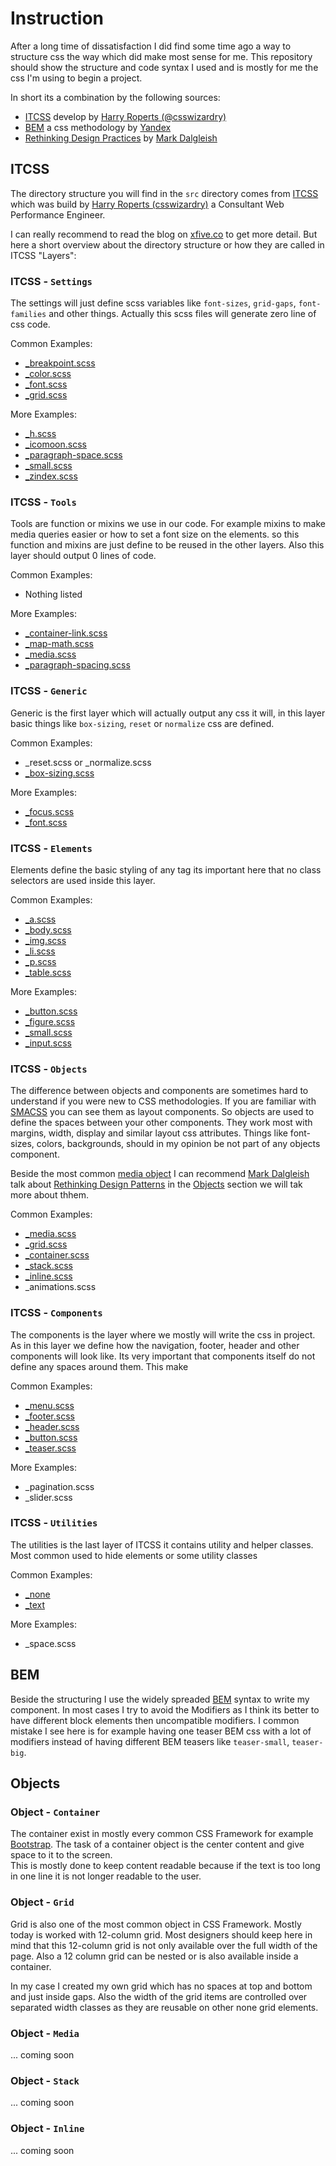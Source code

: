 # Instruction

After a long time of dissatisfaction I did find some time ago a way
to structure css the way which did make most sense for me. This 
repository should show the structure and code syntax I used and is
mostly for me the css I'm using to begin a project.

In short its a combination by the following sources:

 - [ITCSS](#itcss) develop by [Harry Roperts (@csswizardry)](https://csswizardry.com/)
 - [BEM](#bem) a css methodology by [Yandex](https://yandex.com/)
 - [Rethinking Design Practices](#objects) by [Mark Dalgleish](https://twitter.com/markdalgleish)

## ITCSS

The directory structure you will find in the `src` directory comes
from [ITCSS](https://www.xfive.co/blog/itcss-scalable-maintainable-css-architecture/)
which was build by [Harry Roperts (csswizardry)](https://csswizardry.com/)
a Consultant Web Performance Engineer.

I can really recommend to read the blog on [xfive.co](https://www.xfive.co/blog/itcss-scalable-maintainable-css-architecture)
to get more detail. But here a short overview about the directory
structure or how they are called in ITCSS "Layers":

### ITCSS - `Settings`

The settings will just define scss variables like `font-sizes`,
`grid-gaps`, `font-families` and other things. Actually this
scss files will generate zero line of css code.

Common Examples:

 - [_breakpoint.scss](src/1-settings/_breakpoint.scss)
 - [_color.scss](src/1-settings/_color.scss)
 - [_font.scss](src/1-settings/_font.scss)
 - [_grid.scss](src/1-settings/_grid.scss)

More Examples:

 - [_h.scss](src/1-settings/_h.scss)
 - [_icomoon.scss](src/1-settings/_icomoon.scss)
 - [_paragraph-space.scss](src/1-settings/_paragraph-space.scss)
 - [_small.scss](src/1-settings/_small.scss)
 - [_zindex.scss](src/1-settings/_zindex.scss)

### ITCSS - `Tools`

Tools are function or mixins we use in our code. For example
mixins to make media queries easier or how to set a font size
on the elements. so this function and mixins are just define
to be reused in the other layers. Also this layer should output
0 lines of code.

Common Examples:

 - Nothing listed

More Examples:

 - [_container-link.scss](src/2-tools/_container-link.scss)
 - [_map-math.scss](src/2-tools/_map-math.scss)
 - [_media.scss](src/2-tools/_media.scss)
 - [_paragraph-spacing.scss](src/2-tools/_paragraph-spacing.scss)

### ITCSS - `Generic`

Generic is the first layer which will actually output any css
it will, in this layer basic things like `box-sizing`, `reset`
or `normalize` css are defined.

Common Examples:

 - _reset.scss or _normalize.scss
 - [_box-sizing.scss](src/3-generic/_box-sizing.scss)

More Examples:

 - [_focus.scss](src/3-generic/_focus.scss)
 - [_font.scss](src/3-generic/_font.scss)

### ITCSS - `Elements`

Elements define the basic styling of any tag its important here
that no class selectors are used inside this layer.

Common Examples:

 - [_a.scss](src/4-elements/_a.scss)
 - [_body.scss](src/4-elements/_body.scss)
 - [_img.scss](src/4-elements/_img.scss)
 - [_li.scss](src/4-elements/_li.scss)
 - [_p.scss](src/4-elements/_p.scss)
 - [_table.scss](src/4-elements/_table.scss)

More Examples:

 - [_button.scss](src/4-elements/_button.scss)
 - [_figure.scss](src/4-elements/_figure.scss)
 - [_small.scss](src/4-elements/_small.scss)
 - [_input.scss](src/4-elements/_input.scss)

### ITCSS - `Objects`

The difference between objects and components are sometimes
hard to understand if you were new to CSS methodologies. If
you are familiar with [SMACSS](http://smacss.com/) you can
see them as layout components. So objects are used to define
the spaces between your other components. They work most with
margins, width, display and similar layout css attributes.
Things like font-sizes, colors, backgrounds, should in my
opinion be not part of any objects component.

Beside the most common [media object](https://css-tricks.com/media-object-bunch-ways/)
I can recommend [Mark Dalgleish](https://twitter.com/markdalgleish)
talk about [Rethinking Design Patterns](https://www.youtube.com/watch?v=jnV1u67_yVg)
in the [Objects](#objects) section we will tak more about thhem.

Common Examples:

 - [_media.scss](src/5-objects/_media.scss)
 - [_grid.scss](src/5-objects/_grid.scss)
 - [_container.scss](src/5-objects/_container.scss)
 - [_stack.scss](src/5-objects/_stack.scss)
 - [_inline.scss](src/5-objects/_inline.scss)
 - _animations.scss

### ITCSS - `Components`

The components is the layer where we mostly will write the
css in project. As in this layer we define how the navigation,
footer, header and other components will look like. Its very
important that components itself do not define any spaces around
them. This make 

Common Examples:

 - [_menu.scss](src/6-components/_menu.scss)
 - [_footer.scss](src/6-components/_footer.scss)
 - [_header.scss](src/6-components/_header.scss)
 - [_button.scss](src/6-components/_button.scss)
 - [_teaser.scss](src/6-components/_teaser.scss)

More Examples:

 - _pagination.scss
 - _slider.scss

### ITCSS - `Utilities`

The utilities is the last layer of ITCSS it contains utility
and helper classes. Most common used to hide elements or some
utility classes

Common Examples:

 - [_none](src/7-utilities/_none.scss)
 - [_text](src/7-utilities/_text.scss)

More Examples:

 - _space.scss

## BEM

Beside the structuring I use the widely spreaded [BEM](http://getbem.com/)
syntax to write my component. In most cases I try to avoid the
Modifiers as I think its better to have different block elements
then uncompatible modifiers. I common mistake I see here is for
example having one teaser BEM css with a lot of modifiers
instead of having different BEM teasers like `teaser-small`, `teaser-big`.

## Objects

### Object - `Container`

The container exist in mostly every common CSS Framework for 
example [Bootstrap](https://getbootstrap.com/docs/5.0/layout/containers/).
The task of a container object is the center content and give space
to it to the screen.  
This is mostly done to keep content readable because if the text
is too long in one line it is not longer readable to the user. 

### Object - `Grid`

Grid is also one of the most common object in CSS Framework.
Mostly today is worked with 12-column grid. Most designers
should keep here in mind that this 12-column grid is not only
available over the full width of the page. Also a 12 column
grid can be nested or is also available inside a container.

In my case I created my own grid which has no spaces at top
and bottom and just inside gaps. Also the width of the grid
items are controlled over separated width classes as they are
reusable on other none grid elements.

### Object - `Media`

... coming soon

### Object - `Stack`

... coming soon

### Object - `Inline`

... coming soon
